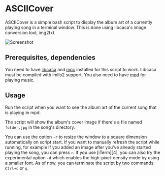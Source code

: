 ASCIICover
==========
ASCIICover is a simple bash script to display the album art of a currently playing song in a terminal window.
This is done using libcaca's image conversion tool, img2txt.

![Screenshot](http://i.imgur.com/ouXfu.png)

Prerequisites, dependencies
---------------------------
You need to have [libcaca][1] and [mpc][2] installed for this script to work. Libcaca must be compiled with imlib2 support. You also need to have [mpd][3] for playing music.

[1]: http://caca.zoy.org/wiki/libcaca
[2]: http://mpd.wikia.com/wiki/Client:Mpc
[3]: http://mpd.wikia.com/wiki/Music_Player_Daemon_Wiki

Usage
-----
Run the script when you want to see the album art of the current song that is playing in mpd.

The script will show the album's cover image if there's a file named `folder.jpg` in the song's directory.

You can use the option `-r` to resize the window to a square dimension automatically on script start.
If you want to manually refresh the script while running, for example if you added an image after you've already started playing the song, you can press `r`.
If you use [iTerm][4], you can also try the experimental option `-d` which enables the high-pixel-density mode by using a smaller font.
As of now, you can terminate the script by two commands: `Ctrl+c` or `q`.

[3]: http://www.iterm2.com